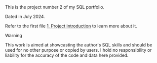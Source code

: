 This is the project number 2 of my SQL portfolio. 

Dated in July 2024.

Refer to the first file [1. Project introduction](https://github.com/alexalra/Portfolio-2/blob/main/1.%20Project%20introduction.md) to learn more about it. 

> [!WARNING]
> This work is aimed at showcasting the author's SQL skills and should be used for no other purpose or copied by users. I hold no responsibility or liability for the accuracy of the code and data here provided. 
